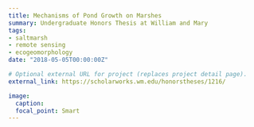 ```yaml
---
title: Mechanisms of Pond Growth on Marshes
summary: Undergraduate Honors Thesis at William and Mary
tags:
- saltmarsh
- remote sensing
- ecogeomorphology
date: "2018-05-05T00:00:00Z"

# Optional external URL for project (replaces project detail page).
external_link: https://scholarworks.wm.edu/honorstheses/1216/

image:
  caption:
  focal_point: Smart
---
```



